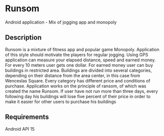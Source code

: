 # Runsom
Android application - Mix of jogging app and monopoly
## Description
Runsom is a mixture of fitness app and popular game Monopoly. Application of this style should motivate the players for regular jogging. Using GPS application can measure your elapsed distance, speed and earned money. For every 10 meters user gets one dollar. For earned money user can buy buildings in restricted area. Buildings are divided into several categories, depending on their distance from the area center, in this case from Wenceslas Square.
Every category has different price and conditions of purchase. Application works on the principle of ransom, of which was created the name Runsom. If user have not run more than three days, every following day his buildings will lose five percent of their price in order to make it easier for other users to purchase his buildings
## Requirements
Android API 15
